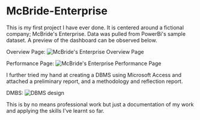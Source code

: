 # McBride-Enterprise

This is my first project I have ever done. It is centered around a fictional company; McBride's Enterprise. Data was pulled from PowerBi's sample dataset. A preview of the dashboard can be observed below.

Overview Page:
![McBride's Enterprise Overview Page](https://user-images.githubusercontent.com/114568832/192752729-781af493-39b3-48d2-913c-7d8a1cf2fd31.png)

Performance Page:
![McBride's Enterprise Performance Page](https://user-images.githubusercontent.com/114568832/192753071-9a38458f-7e8a-4183-a6e7-b5f14ba5216f.png)


I further tried my hand at creating a DBMS using Microsoft Access and attached a preliminary report, and a methodology and reflection report. 

DMBS:
![DBMS design](https://user-images.githubusercontent.com/114568832/192754122-f81fd150-ab77-43df-8ec4-cbb4f16d4f19.png)

This is by no means professional work but just a documentation of my work and applying the skills I've learnt so far.
